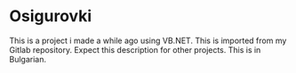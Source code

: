 # Osigurovki

This is a project i made a while ago using VB.NET. This is imported from my Gitlab repository. Expect this description for other projects. This is in Bulgarian.
